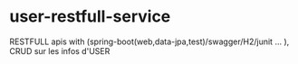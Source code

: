 # user-restfull-service
RESTFULL apis  with (spring-boot(web,data-jpa,test)/swagger/H2/junit ... ), CRUD sur les infos d'USER
